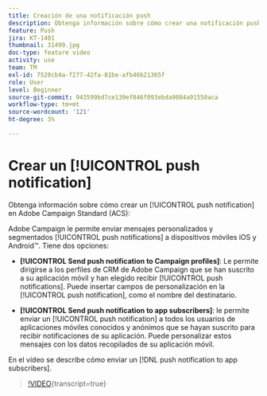 ```yaml
---
title: Creación de una notificación push
description: Obtenga información sobre cómo crear una notificación push.
feature: Push
jira: KT-1401
thumbnail: 31499.jpg
doc-type: feature video
activity: use
team: TM
exl-id: 7520cb4a-f277-42fa-81be-afb46b21365f
role: User
level: Beginner
source-git-commit: 943599bd7ce139ef846f093ebda9084a91550aca
workflow-type: tm+mt
source-wordcount: '121'
ht-degree: 3%

---
```


# Crear un [!UICONTROL push notification]

Obtenga información sobre cómo crear un [!UICONTROL push notification] en Adobe Campaign Standard (ACS):

Adobe Campaign le permite enviar mensajes personalizados y segmentados [!UICONTROL push notifications] a dispositivos móviles iOS y Android™. Tiene dos opciones:

* **[!UICONTROL Send push notification to Campaign profiles]**: Le permite dirigirse a los perfiles de CRM de Adobe Campaign que se han suscrito a su aplicación móvil y han elegido recibir [!UICONTROL push notifications]. Puede insertar campos de personalización en la [!UICONTROL push notification], como el nombre del destinatario.

* **[!UICONTROL Send push notification to app subscribers]**: le permite enviar un [!UICONTROL push notification] a todos los usuarios de aplicaciones móviles conocidos y anónimos que se hayan suscrito para recibir notificaciones de su aplicación. Puede personalizar estos mensajes con los datos recopilados de su aplicación móvil.

En el vídeo se describe cómo enviar un [!DNL push notification to app subscribers].

>[!VIDEO](https://video.tv.adobe.com/v/31499?learn=on){transcript=true}
